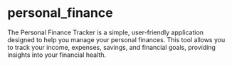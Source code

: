 # personal_finance
The Personal Finance Tracker is a simple, user-friendly application designed to help you manage your personal finances. This tool allows you to track your income, expenses, savings, and financial goals, providing insights into your financial health.

